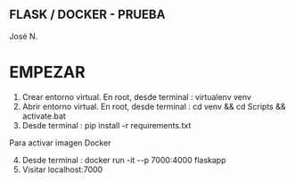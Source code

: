 ## FLASK / DOCKER - PRUEBA

José N.

# EMPEZAR

1. Crear entorno virtual. En root, desde terminal : virtualenv venv
2. Abrir entorno virtual. En root, desde terminal : cd venv && cd Scripts && activate.bat
3. Desde terminal : pip install -r requirements.txt

Para activar imagen Docker

4. Desde terminal : docker run -it --p 7000:4000 flaskapp
5. Visitar localhost:7000
